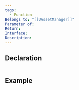 ```yaml
---
tags:
  - Function
Belongs to: "[[UAssetManager]]"
Parameter of: 
Return: 
Interface: 
Description:
---
```


## Declaration

```cpp
```

## Example

```cpp
```